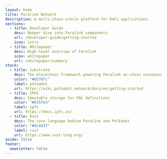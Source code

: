 ```yaml
---
layout: home
title: Paralink Network
description: A multi-chain oracle platform for DeFi applications.
sections:
  - title: Developer Guide
    desc: Deeper dive into Paralink components
    url: /developer-guide/getting-started
    icon: intro
  - title: Whitepaper
    desc: High-level overview of Paralink
    icon: whitepaper
    url: /whitepaper/summary
stack:
  - title: Substrate
    desc: The blockchain framework powering Paralink on-chain consensus
    color: "#6578fc"
    label: polkadot
    url: https://wiki.polkadot.network/docs/en/getting-started
  - title: IPFS
    desc: Immutable storage for PQL definitions
    color: "#6357e3"
    label: ipfs
    url: https://docs.ipfs.io/
  - title: Rust
    desc: The core language behind Paralink and Polkadot
    color: "#dc4d3f"
    label: rust
    url: https://www.rust-lang.org/
aside: false
footer:
  newsletter: false
---
```


